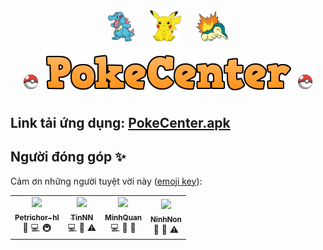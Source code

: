 
<p align="center">
    <img src="./PokemonImage/totodile.png" width = 8.5% vspace=10 />
    <img src="./PokemonImage/pikachu.png" width = 10% vspace=10 hspace=20 />
    <img src="./PokemonImage/cyndaquil.png" width = 10.2% vspace=10 />
    </br>
    <img src="./PokemonImage/pokeball.png" width = 4.5% vspace=10 />
    <img src="./PokemonImage/PokeCenterText.png" />
    <img src="./PokemonImage/pokeball.png" width = 4.5% vspace=10 />
</p>

## Link tải ứng dụng: [PokeCenter.apk](https://drive.google.com/file/d/1kgJKIHrgFdysJVZufD0DHuPoa6QOdrTb/view?usp=sharing)


## Người đóng góp ✨

Cảm ơn những người tuyệt vời này ([emoji key](https://allcontributors.org/docs/en/emoji-key)):

<!-- prettier-ignore-start -->
<!-- markdownlint-disable -->
<table>
  <tr>
    <td align="center">
        <a href="https://github.com/petrichor-hl">
            <img src="https://avatars.githubusercontent.com/u/100850610?v=4" width="100px;"/>
            <br />
            <sub>
                <b>Petrichor-hl</b>
            </sub>
        </a>
        <br />
        <a title="Design">🎨</a> 
        <a title="Code">💻</a> 
        <a title="Infrastructure (Hosting, Build-Tools, etc)">🚇
        </a> 
    </td>
    <td align="center">
        <a href="https://github.com/TinNguyen0809">
            <img src="https://avatars.githubusercontent.com/u/105272877?v=4" width="100px;"/>
            <br />
            <sub>
                <b>TinNN</b>
            </sub>
        </a>
        <br />
        <a title="Code">💻</a> 
        <a title="Documentation">📖</a> 
        <a title="Tests">⚠️</a>
    </td>
    <td align="center">
        <a href="https://github.com/MinhQuan020903">
            <img src="https://avatars.githubusercontent.com/u/91861930?v=4" width="100px;"/>
            <br />
            <sub>
                <b>MinhQuan</b>
            </sub>
        </a>
        <br />
        <a title="Code">💻</a> 
        <a title="Documentation">📖</a> 
        <a title="Bug reports">🐛</a>
    </td>
    <td align="center">
        <a href="https://github.com/NinhNon">
            <img src="https://avatars.githubusercontent.com/u/111855355?v=4" width="100px;" />
            <br />
            <sub>
                <b>NinhNon</b>
            </sub>
        </a>
        <br />
        <a title="Documentation">📖</a> 
        <a title="Maintenance">🚧</a> 
        <a title="Tests">⚠️</a>
    </td>

  </tr>
</table>
